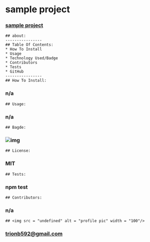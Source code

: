 

# sample project
### [sample project](samples)
    ## about: 
    ----------------
    ## Table Of Contents:
    * How To Install
    * Usage
    * Technology Used/Badge
    * Contributors
    * Tests
    * GitHub
    ----------------
    ## How To Install: 
   ### n/a
    ## Usage:
   ### n/a
    ## Bagde: 
   ### ![img](https://img.shields.io/badge/undefined-readme-red)
    ## License:  
   ### MIT
    ## Tests:
   ### npm test
    ## Contributors:
   ### n/a
    ## <img src = "undefined" alt = "profile pic" width = "100"/>
   ### trionb592@gmail.com

